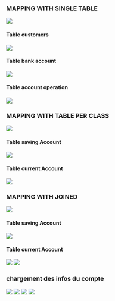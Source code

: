 <h3>MAPPING WITH SINGLE TABLE</h3>
<img src="IMAGES\img_3.png">
<h4>Table customers</h4>
<img src="IMAGES\img.png">
<h4>Table bank account</h4>
<img src="IMAGES\img_1.png">
<h4>Table account operation</h4>
<img src="IMAGES\img_2.png">
<h3>MAPPING WITH TABLE PER CLASS</h3>
<img src="IMAGES\img_4.png">
<h4>Table saving Account</h4>
<img src="IMAGES\img_5.png">
<h4>Table current Account</h4>
<img src="IMAGES\img_6.png">
<h3>MAPPING WITH JOINED</h3>
<img src="IMAGES\img_7.png">
<h4>Table saving Account</h4>
<img src="IMAGES\img_8.png">
<h4>Table current Account</h4>
<img src="IMAGES\img_9.png">
<img src="IMAGES\img_10.png">
<h3>chargement des infos du compte</h3>
<img src="IMAGES\img_11.png">
<img src="IMAGES\img_12.png">
<img src="IMAGES\img_13.png">
<img src="IMAGES\img_14.png">



